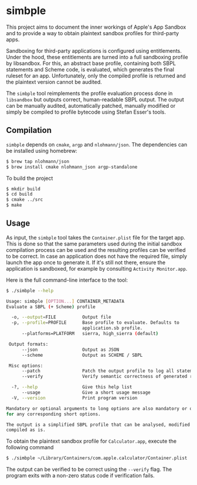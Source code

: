 # simbple

This project aims to document the inner workings of Apple's App Sandbox and to provide a way to obtain plaintext sandbox profiles for third-party apps.

Sandboxing for third-party applications is configured using entitlements. Under the hood, these entitlements are turned into a full sandboxing profile by libsandbox. For this, an abstract base profile, containing both SBPL statements and Scheme code, is evaluated, which generates the final ruleset for an app. Unfortunately, only the compiled profile is returned and the plaintext version cannot be audited.

The `simbple` tool reimplements the profile evaluation process done in `libsandbox` but outputs correct, human-readable SBPL output. The output can be manually audited, automatically patched, manually modified or simply be compiled to profile bytecode using Stefan Esser's tools.

## Compilation

`simbple` depends on `cmake`, `argp` and `nlohmann/json`. The dependencies can be installed using homebrew:

```sh
$ brew tap nlohmann/json
$ brew install cmake nlohmann_json argp-standalone
```

To build the project

```sh
$ mkdir build
$ cd build
$ cmake ../src
$ make
```

## Usage

As input, the `simbple` tool takes the `Container.plist` file for the target app. This is done so that the same parameters used during the initial sandbox compilation process can be used and the resulting profiles can be verified to be correct. In case an application does not have the required file, simply launch the app once to generate it. If it's still not there, ensure the application is sandboxed, for example by consulting `Activity Monitor.app`.

Here is the full command-line interface to the tool:

```sh
$ ./simbple --help

Usage: simbple [OPTION...] CONTAINER_METADATA
Evaluate a SBPL (+ Scheme) profile

  -o, --output=FILE          Output file
  -p, --profile=PROFILE      Base profile to evaluate. Defaults to
                             application.sb profile.
      --platforms=PLATFORM   sierra, high_sierra (default)

 Output formats:
      --json                 Output as JSON
      --scheme               Output as SCHEME / SBPL

 Misc options:
      --patch                Patch the output profile to log all statements.
      --verify               Verify semantic correctness of generated results

  -?, --help                 Give this help list
      --usage                Give a short usage message
  -V, --version              Print program version

Mandatory or optional arguments to long options are also mandatory or optional
for any corresponding short options.

The output is a simplified SBPL profile that can be analysed, modified and
compiled as is.
```

To obtain the plaintext sandbox profile for `Calculator.app`, execute the following command

```sh
$ ./simbple ~/Library/Containers/com.apple.calculator/Container.plist
```

The output can be verified to be correct using the `--verify` flag. The program exits with a non-zero status code if verification fails.
